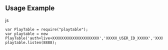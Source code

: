 ## Usage Example

js

    var PlayTable = require("playtable");
    var playtable = new PlayTable('auth+live+XXXXXXXXXXXXXXXXXXXXX','XXXXX_USER_ID_XXXXX','XXXXX_ROOM_ID_XXXXX');
    playtable.listen(8888);